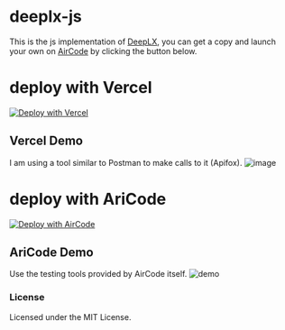 # deeplx-js

This is the js implementation of [DeepLX](https://github.com/OwO-Network/DeepLX), you can get a copy and launch your own on [AirCode](https://aircode.io) by clicking the button below.

# deploy with Vercel
[![Deploy with Vercel](https://vercel.com/button)](https://vercel.com/new/clone?repository-url=https%3A%2F%2Fgithub.com%2FRoadMillion%2Fdeeplx&project-name=deeplx&repository-name=deeplx)

## Vercel Demo
I am using a tool similar to Postman to make calls to it (Apifox).
![image](https://github.com/RoadMillion/deeplx/assets/31031981/09e75dcf-0597-40f0-9868-816790a9f658)


# deploy with AriCode

[![Deploy with AirCode](https://aircode.io/aircode-deploy-button.svg)](https://aircode.io/dashboard?owner=ifyour&repo=deeplx-js&branch=main&appname=deeplx)

## AriCode Demo
Use the testing tools provided by AirCode itself.
![demo](https://images.mingming.dev/file/748b44724c234f28b18e5.png)

### License

Licensed under the MIT License.
